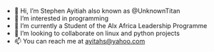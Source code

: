 - 👋 Hi, I’m Stephen Ayitiah also known as @UnknownTitan
- 👀 I’m interested in programming 
- 🌱 I’m currently a Student of the Alx Africa Leadership Programme  
- 💞️ I’m looking to collaborate on linux and python projects
- 📫 You can reach me at ayitahs@yahoo.com

<!---
UnknownTitan/UnknownTitan is a ✨ special ✨ repository because its `README.md` (this file) appears on your GitHub profile.
You can click the Preview link to take a look at your changes.
--->
